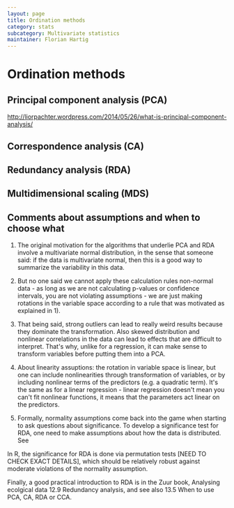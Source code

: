 ```yaml
---
layout: page
title: Ordination methods
category: stats
subcategory: Multivariate statistics
maintainer: Florian Hartig
---
```


Ordination methods
===


## Principal component analysis (PCA)

http://liorpachter.wordpress.com/2014/05/26/what-is-principal-component-analysis/

## Correspondence analysis (CA) 

## Redundancy analysis (RDA)

## Multidimensional scaling (MDS)






## Comments about assumptions and when to choose what

1) The original motivation for the algorithms that underlie PCA and RDA involve a multivariate normal distribution, in the sense that someone said: if the data is multivariate normal, then this is a good way to summarize the variability in this data.

2) But no one said we cannot apply these calculation rules non-normal data - as long as we are not calculating p-values or confidence intervals, you are not violating assumptions - we are just making rotations in the variable space according to a rule that was motivated as explained in 1). 

3) That being said, strong outliers can lead to really weird results because they dominate the transformation. Also skewed distribution and nonlinear correlations in the data can lead to effects that are difficult to interpret. That's why, unlike for a regression, it can make sense to transform variables before putting them into a PCA. 

4) About linearity assuptions: the rotation in variable space is linear, but one can include nonlinearities through transformation of variables, or by including nonlinear terms of the predictors (e.g. a quadratic term). It's the same as for a linear regression - linear regression doesn't mean you can't fit nonlinear functions, it means that the parameters act linear on the predictors.

5) Formally, normality assumptions come back into the game when starting to ask questions about significance. To develop a significance test for RDA, one need to make assumptions about how the data is distributed. See 

In R, the significance for RDA is done via permutation tests [NEED TO CHECK EXACT DETAILS], which should be relatively robust against moderate violations of the normality assumption.

Finally, a good practical introduction to RDA is in the Zuur book, Analysing ecolgical data 12.9 Redundancy analysis, and see also 13.5 When to use PCA, CA, RDA or CCA.
